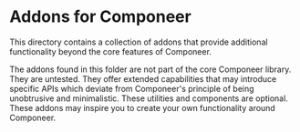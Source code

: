 # Addons for Componeer

This directory contains a collection of addons that provide additional functionality beyond the core features of
Componeer. 

The addons found in this folder are not part of the core Componeer library. They are untested. They offer extended capabilities that may
introduce specific APIs which deviate from Componeer's principle of being unobtrusive and minimalistic. These utilities
and components are optional. These addons may inspire you to create your own functionality around Componeer.
